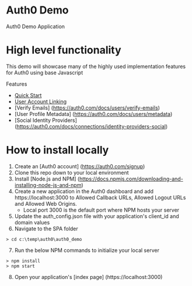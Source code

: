 # Auth0 Demo
Auth0 Demo Application


# High level functionality

This demo will showcase many of the highly used implementation features for Auth0 using base Javascript

Features

* [Quick Start](https://auth0.com/docs/quickstart/spa/react) 
* [User Account Linking](https://auth0.com/docs/users/user-account-linking)
* [Verify Emails] (https://auth0.com/docs/users/verify-emails)
* [User Profile Metadata] (https://auth0.com/docs/users/metadata)
* [Social Identity Providers] (https://auth0.com/docs/connections/identity-providers-social)


# How to install locally

1. Create an [Auth0 account] (https://auth0.com/signup)
2. Clone this repo down to your local environment
3. Install [Node.js and NPM] (https://docs.npmjs.com/downloading-and-installing-node-js-and-npm)
4. Create a new application in the Auth0 dashboard and add https://localhost:3000 to Allowed Callback URLs, Allowed Logout URLs and Allowed Web Origins.
   - Local port 3000 is the default port where NPM hosts your server
5. Update the auth_config.json file with your application's client_id and domain values
6. Navigate to the SPA folder
  
```
> cd c:\temp\auth0\auth0_demo
```
7. Run the below NPM commands to initialize your local server

```
> npm install
> npm start
```
8. Open your application's [index page] (https://localhost:3000)
